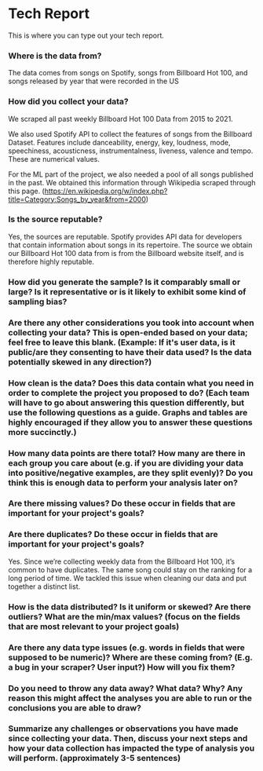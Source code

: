 # Tech Report
This is where you can type out your tech report.

### Where is the data from?

The data comes from songs on Spotify, songs from Billboard Hot 100, and songs released by year that were recorded in the US

### How did you collect your data?

We scraped all past weekly Billboard Hot 100 Data from 2015 to 2021.

We also used Spotify API to collect the features of songs from the Billboard Dataset. Features include danceability, energy, key, loudness, mode, speechiness, acousticness, instrumentalness, liveness, valence and tempo. These are numerical values.

For the ML part of the project, we also needed a pool of all songs published in the past. We obtained this information through Wikipedia scraped through this page. (https://en.wikipedia.org/w/index.php?title=Category:Songs_by_year&from=2000) 

### Is the source reputable?

Yes, the sources are reputable. Spotify provides API data for developers that contain information about songs in its repertoire. The source we obtain our Billboard Hot 100 data from is from the Billboard website itself, and is therefore highly reputable. 

### How did you generate the sample? Is it comparably small or large? Is it representative or is it likely to exhibit some kind of sampling bias?



### Are there any other considerations you took into account when collecting your data? This is open-ended based on your data; feel free to leave this blank. (Example: If it's user data, is it public/are they consenting to have their data used? Is the data potentially skewed in any direction?)


### How clean is the data? Does this data contain what you need in order to complete the project you proposed to do? (Each team will have to go about answering this question differently, but use the following questions as a guide. Graphs and tables are highly encouraged if they allow you to answer these questions more succinctly.)


### How many data points are there total? How many are there in each group you care about (e.g. if you are dividing your data into positive/negative examples, are they split evenly)? Do you think this is enough data to perform your analysis later on?


### Are there missing values? Do these occur in fields that are important for your project's goals?


### Are there duplicates? Do these occur in fields that are important for your project's goals?

Yes. Since we’re collecting weekly data from the Billboard Hot 100, it’s common to have duplicates. The same song could stay on the ranking for a long period of time. We tackled this issue when cleaning our data and put together a distinct list.

### How is the data distributed? Is it uniform or skewed? Are there outliers? What are the min/max values? (focus on the fields that are most relevant to your project goals)

### Are there any data type issues (e.g. words in fields that were supposed to be numeric)? Where are these coming from? (E.g. a bug in your scraper? User input?) How will you fix them?


### Do you need to throw any data away? What data? Why? Any reason this might affect the analyses you are able to run or the conclusions you are able to draw?


### Summarize any challenges or observations you have made since collecting your data. Then, discuss your next steps and how your data collection has impacted the type of analysis you will perform. (approximately 3-5 sentences)
